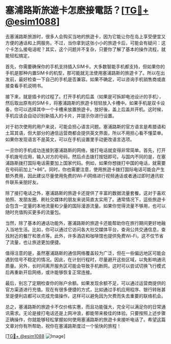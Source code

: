 # 塞浦路斯旅遊卡怎麽接電話？[[TG💪+ @esim1088](https://t.me/s/esim1088)]

去塞浦路斯旅游时，很多人会购买当地的旅遊卡，因为它能让你在岛上享受便宜又方便的通话和上网服务。不过，当你拿到这张小小的旅遊卡后，可能会有疑问：这个卡怎么接电话呢？其实，这个问题并不复杂，只要你了解了基本的操作流程，就能轻松搞定。

首先，你需要确保你的手机支持插入SIM卡。大多数智能手机都支持，但如果你的手机是那种内置SIM卡的机型，那可能就无法使用塞浦路斯的旅遊卡了。所以在出发前，最好检查一下自己的手机是否兼容。如果不确定，可以咨询手机销售商或直接查看手机说明书。

接下来，就是插卡的过程了。打开手机的后盖（如果是可拆卸电池设计的手机），然后取出原有的SIM卡，将塞浦路斯的旅遊卡轻轻放入卡槽中。如果手机是双卡设备，你可以选择其中一个卡槽来放置旅遊卡。放好後，盖上后盖并开机。这时候，手机应该会自动识别新插入的卡片，并提示你进行设置。

对于初次使用的用户来说，可能会担心语言问题。塞浦路斯的官方语言是希腊语和土耳其语，但大部分的通信运营商都会提供英文界面，所以不用担心看不懂菜单。如果你发现语言不是英文，可以在手机设置里手动更改语言选项。

一旦你的手机成功连接到塞浦路斯的网络，接打电话就变得非常简单。首先，打开手机拨号应用，输入对方的号码，然后点击拨打按钮即可。与国内不同的是，在塞浦路斯拨打国际电话需要加上国家代码。例如，如果你想拨打中国的电话，就需要在号码前加上“+86”。同时，你也需要注意，使用旅遊卡拨打国际电话可能会产生额外费用，因此建议尽量使用免费的Wi-Fi网络进行视频通话或者通过即时通讯软件联系亲朋好友。

除了接打电话之外，塞浦路斯的旅遊卡还提供了丰富的数据流量套餐。这对于喜欢拍照、发朋友圈、刷社交媒体的朋友来说简直太实用了。通常情况下，這些旅遊卡会包含一定量的本地流量和少量的国际漫游流量。如果你觉得流量不够用，也可以随时充值购买更多的流量包。

当然，除了基本的通话功能外，塞浦路斯的旅遊卡还能帮助你在旅行期间更好地融入当地生活。比如，你可以通过它访问各大社交媒体平台，查询公共交通信息，查找附近的餐厅和景点等。此外，许多酒店和咖啡馆也提供免费Wi-Fi，这不仅节省了流量，也让旅途更加便捷。

值得注意的是，虽然塞浦路斯的通信网络覆盖较为广泛，但在一些偏远地区可能会遇到信号不稳定的情况。因此，在计划行程时，尽量避开这些区域，以免影响通讯质量。另外，长时间离开服务区可能会导致手机断网，这时可以尝试切换飞行模式后再重新开启网络，或许能够恢复正常连接。

最后，别忘了定期检查你的账户余额。如果发现余额不足，可以通过运营商提供的官方渠道进行充值。现在有很多便捷的方式，比如通过手机应用程序、银行转账甚至是便利店都可以完成充值操作。这样可以避免因为欠费而失去重要的联络机会。

总之，塞浦路斯的旅遊卡不仅价格实惠，而且功能强大，完全可以满足你的日常通讯需求。无论是接打电话还是上网冲浪，都能带来极佳的体验。只要按照上述步骤正确操作，你就能够轻松掌握如何使用塞浦路斯的旅遊卡来接听电话了。希望这篇文章对你有所帮助，祝你在塞浦路斯度过一个愉快的旅程！

[[TG💪+ @esim1088](https://t.me/s/esim1088) ![Image](https://i.postimg.cc/4NQfJmqS/Snipaste-2025-05-13-00-14-12.png)]